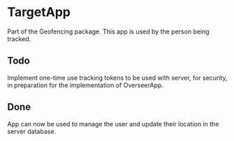 # TargetApp
Part of the Geofencing package. This app is used by the person being tracked.

## Todo

Implement one-time use tracking tokens to be used with server, for security, in preparation for the implementation of OverseerApp.

## Done

App can now be used to manage the user and update their location in the server database.
